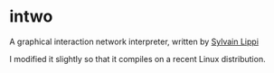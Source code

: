 # intwo
 A graphical interaction network interpreter, written by [Sylvain Lippi](http://users.polytech.unice.fr/~lippi/)

I modified it slightly so that it compiles on a recent Linux distribution.

